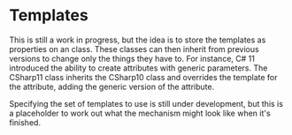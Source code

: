 # Templates

This is still a work in progress, but the idea is to store the templates as properties on an class. These classes can then inherit from previous versions to change only the things they have to. For instance, C# 11 introduced the ability to create attributes with generic parameters. The CSharp11 class inherits the CSharp10 class and overrides the template for the attribute, adding the generic version of the attribute.

Specifying the set of templates to use is still under development, but this is a placeholder to work out what the mechanism might look like when it's finished.
